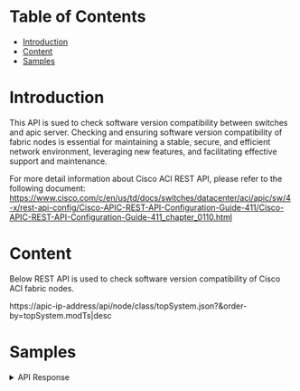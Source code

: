 # Table of Contents
- [Introduction](#introduction)
- [Content](#content)
- [Samples](#sample)

# Introduction <a name="introduction"></a>
This API is sued to check software version compatibility between switches and apic server. Checking and ensuring software version compatibility of fabric nodes is essential for maintaining a stable, secure, and efficient network environment, leveraging new features, and facilitating effective support and maintenance.

For more detail information about Cisco ACI REST API, please refer to the following document: https://www.cisco.com/c/en/us/td/docs/switches/datacenter/aci/apic/sw/4-x/rest-api-config/Cisco-APIC-REST-API-Configuration-Guide-411/Cisco-APIC-REST-API-Configuration-Guide-411_chapter_0110.html

# Content <a name="content"></a>
Below REST API is used to check software version compatibility of Cisco ACI fabric nodes. 


https://apic-ip-address/api/node/class/topSystem.json?&order-by=topSystem.modTs|desc

# Samples <a name="sample"></a>
<details><summary>API Response</summary>

```json
[
    {
        "APIC_Server": "apic1",
        "device_name": "NBLEAF-1",
        "pod": "pod-1",
        "node": "node-101",
        "role": "leaf",
        "version": "n9100-13.1(2g)",
        "compatible": "no"
    },
    {
        "APIC_Server": "apic1",
        "device_name": "NBLEAF-3",
        "pod": "pod-2",
        "node": "node-103",
        "role": "leaf",
        "version": "n9000-14.1(2g)",
        "compatible": "yes"
    },
    //...
]
```
</details>
<br />